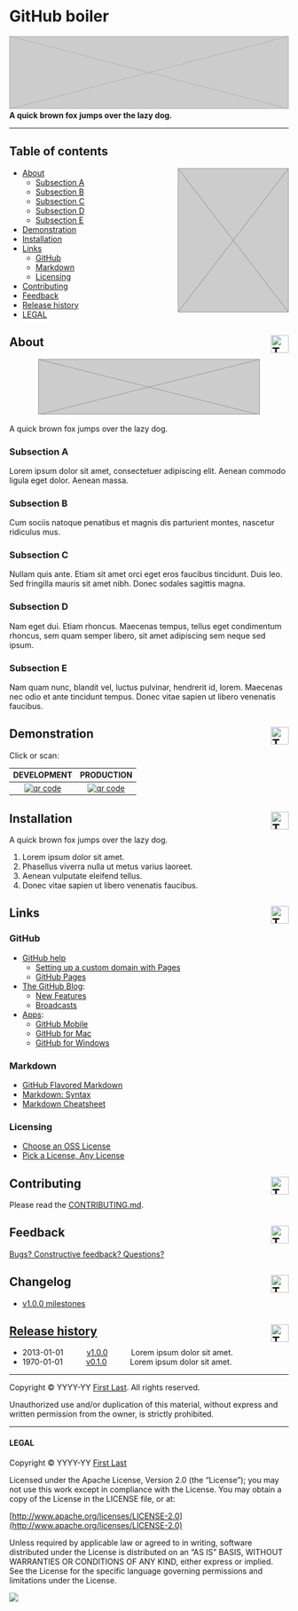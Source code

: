 # GitHub boiler

[![ScreenShot](top.png)](#)
**A quick brown fox jumps over the lazy dog.**

---

## Table of contents

<img align="right" width="200" src="side.png">

- [About](#about)
	- [Subsection A](#subsection-a)
	- [Subsection B](#subsection-b)
	- [Subsection C](#subsection-c)
	- [Subsection D](#subsection-d)
	- [Subsection E](#subsection-e)
- [Demonstration](#demonstration)
- [Installation](#installation)
- [Links](#links)
	- [GitHub](#github)
	- [Markdown](#markdown)
	- [Licensing](#licensing)
- [Contributing](#contributing)
- [Feedback](#feedback)
- [Release history](#release-history)
- [LEGAL](#legal)

## About [<img width="32" height="32" align="right" src="https://assets-cdn.github.com/images/icons/emoji/unicode/261d.png" class="emoji" title="TOC">](#table-of-contents)

<p align="center">
	<a href="#">
		<img width="400" height="100" src="center.png">
	</a>
</p>

A quick brown fox jumps over the lazy dog.

### Subsection A

Lorem ipsum dolor sit amet, consectetuer adipiscing elit. Aenean commodo ligula eget dolor. Aenean massa.

### Subsection B

Cum sociis natoque penatibus et magnis dis parturient montes, nascetur ridiculus mus.

### Subsection C

Nullam quis ante. Etiam sit amet orci eget eros faucibus tincidunt. Duis leo. Sed fringilla mauris sit amet nibh. Donec sodales sagittis magna.

### Subsection D

Nam eget dui. Etiam rhoncus. Maecenas tempus, tellus eget condimentum rhoncus, sem quam semper libero, sit amet adipiscing sem neque sed ipsum.

### Subsection E

Nam quam nunc, blandit vel, luctus pulvinar, hendrerit id, lorem. Maecenas nec odio et ante tincidunt tempus. Donec vitae sapien ut libero venenatis faucibus.

## Demonstration [<img width="32" height="32" align="right" src="https://assets-cdn.github.com/images/icons/emoji/unicode/261d.png" class="emoji" title="TOC">](#table-of-contents)

Click or scan:

DEVELOPMENT | PRODUCTION
:-: | :-:
[![qr code](http://chart.apis.google.com/chart?cht=qr&chl=https://github.com/user/repo&chs=240x240)](http://user.github.io/repo/dev/) | [![qr code](http://chart.apis.google.com/chart?cht=qr&chl=https://github.com/user/repo/&chs=240x240)](http://user.github.io/repo/prod/)

## Installation [<img width="32" height="32" align="right" src="https://assets-cdn.github.com/images/icons/emoji/unicode/261d.png" class="emoji" title="TOC">](#table-of-contents)

A quick brown fox jumps over the lazy dog.

1. Lorem ipsum dolor sit amet.
1. Phasellus viverra nulla ut metus varius laoreet.
1. Aenean vulputate eleifend tellus.
1. Donec vitae sapien ut libero venenatis faucibus.

## Links [<img width="32" height="32" align="right" src="https://assets-cdn.github.com/images/icons/emoji/unicode/261d.png" class="emoji" title="TOC">](#table-of-contents)

### GitHub

* [GitHub help](https://help.github.com/)
	* [Setting up a custom domain with Pages](https://help.github.com/articles/setting-up-a-custom-domain-with-pages)
	* [GitHub Pages](https://help.github.com/categories/20/articles)
* [The GitHub Blog](https://github.com/blog/):
	* [New Features](https://github.com/blog/category/ship)
	* [Broadcasts](https://github.com/blog/broadcasts)
* [Apps](http://git-scm.com/downloads/guis):
	* [GitHub Mobile](http://mobile.github.com/)
	* [GitHub for Mac](http://mac.github.com/)
	* [GitHub for Windows](http://windows.github.com/)

### Markdown

* [GitHub Flavored Markdown](http://github.github.com/github-flavored-markdown/)
* [Markdown: Syntax](http://daringfireball.net/projects/markdown/syntax)
* [Markdown Cheatsheet](https://github.com/adam-p/markdown-here/wiki/Markdown-Cheatsheet)

### Licensing

* [Choose an OSS License](http://choosealicense.com/)
* [Pick a License, Any License](http://www.codinghorror.com/blog/2007/04/pick-a-license-any-license.html)

## Contributing [<img width="32" height="32" align="right" src="https://assets-cdn.github.com/images/icons/emoji/unicode/261d.png" class="emoji" title="TOC">](#table-of-contents)

Please read the [CONTRIBUTING.md](CONTRIBUTING.md).

## Feedback [<img width="32" height="32" align="right" src="https://assets-cdn.github.com/images/icons/emoji/unicode/261d.png" class="emoji" title="TOC">](#table-of-contents)

[Bugs? Constructive feedback? Questions?](https://github.com/mhulse/gh-boiler/issues/new?title=Nymphs%20blitz%20quick%20vex%20dwarf%20jog!&body=A%20very%20bad%20quack%20might%20jinx%20zippy%20fowls%20…)

## Changelog [<img width="32" height="32" align="right" src="https://assets-cdn.github.com/images/icons/emoji/unicode/261d.png" class="emoji" title="TOC">](#table-of-contents)

* [v1.0.0 milestones](https://github.com/mhulse/gh-boiler/issues?direction=desc&milestone=1&page=1&sort=updated&state=closed)

## [Release history](https://github.com/mhulse/gh-boiler/releases) [<img width="32" height="32" align="right" src="https://assets-cdn.github.com/images/icons/emoji/unicode/261d.png" class="emoji" title="TOC">](#table-of-contents)

* 2013-01-01   [v1.0.0](https://github.com/mhulse/gh-boiler/releases/tag/v1.0.0)   Lorem ipsum dolor sit amet.
* 1970-01-01   [v0.1.0](https://github.com/mhulse/gh-boiler/releases/tag/v0.1.0)   Lorem ipsum dolor sit amet.

---

Copyright © YYYY-YY [First Last](#). All rights reserved.

Unauthorized use and/or duplication of this material, without express and written permission from the owner, is strictly prohibited.

---

#### LEGAL

Copyright © YYYY-YY [First Last](#)

Licensed under the Apache License, Version 2.0 (the “License”); you may not use this work except in compliance with the License. You may obtain a copy of the License in the LICENSE file, or at:

[http://www.apache.org/licenses/LICENSE-2.0](http://www.apache.org/licenses/LICENSE-2.0)

Unless required by applicable law or agreed to in writing, software distributed under the License is distributed on an “AS IS” BASIS, WITHOUT WARRANTIES OR CONDITIONS OF ANY KIND, either express or implied. See the License for the specific language governing permissions and limitations under the License.

<img src="https://github.global.ssl.fastly.net/images/icons/emoji/octocat.png">
